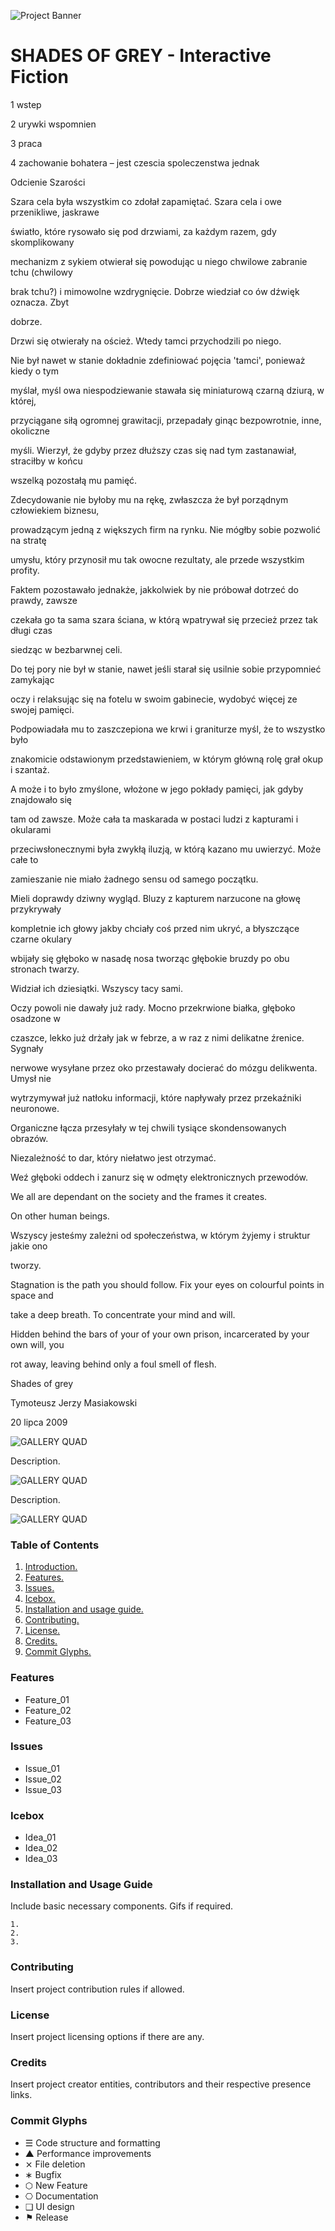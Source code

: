 ![Project Banner](/assets/template_visuals/temp-banner.png)

<a name="intro"></a>
# SHADES OF GREY - Interactive Fiction
1 wstep

2 urywki wspomnien

3 praca

4 zachowanie bohatera – jest czescia spoleczenstwa jednak

Odcienie Szarości

Szara cela była wszystkim co zdołał zapamiętać. Szara cela i owe przenikliwe, jaskrawe

światło, które rysowało się pod drzwiami, za każdym razem, gdy skomplikowany

mechanizm z sykiem otwierał się powodując u niego chwilowe zabranie tchu (chwilowy

brak tchu?) i mimowolne wzdrygnięcie. Dobrze wiedział co ów dźwięk oznacza. Zbyt

dobrze.

Drzwi się otwierały na oścież. Wtedy tamci przychodzili po niego.

Nie był nawet w stanie dokładnie zdefiniować pojęcia &#39;tamci&#39;, ponieważ kiedy o tym

myślał, myśl owa niespodziewanie stawała się miniaturową czarną dziurą, w której,

przyciągane siłą ogromnej grawitacji, przepadały ginąc bezpowrotnie, inne, okoliczne

myśli. Wierzył, że gdyby przez dłuższy czas się nad tym zastanawiał, straciłby w końcu

wszelką pozostałą mu pamięć.

Zdecydowanie nie byłoby mu na rękę, zwłaszcza że był porządnym człowiekiem biznesu,

prowadzącym jedną z większych firm na rynku. Nie mógłby sobie pozwolić na stratę

umysłu, który przynosił mu tak owocne rezultaty, ale przede wszystkim profity.

Faktem pozostawało jednakże, jakkolwiek by nie próbował dotrzeć do prawdy, zawsze

czekała go ta sama szara ściana, w którą wpatrywał się przecież przez tak długi czas

siedząc w bezbarwnej celi.

Do tej pory nie był w stanie, nawet jeśli starał się usilnie sobie przypomnieć zamykając

oczy i relaksując się na fotelu w swoim gabinecie, wydobyć więcej ze swojej pamięci.

Podpowiadała mu to zaszczepiona we krwi i graniturze myśl, że to wszystko było

znakomicie odstawionym przedstawieniem, w którym główną rolę grał okup i szantaż.

A może i to było zmyślone, włożone w jego pokłady pamięci, jak gdyby znajdowało się

tam od zawsze. Może cała ta maskarada w postaci ludzi z kapturami i okularami

przeciwsłonecznymi była zwykłą iluzją, w którą kazano mu uwierzyć. Może całe to

zamieszanie nie miało żadnego sensu od samego początku.

Mieli doprawdy dziwny wygląd. Bluzy z kapturem narzucone na głowę przykrywały

kompletnie ich głowy jakby chciały coś przed nim ukryć, a błyszczące czarne okulary

wbijały się głęboko w nasadę nosa tworząc głębokie bruzdy po obu stronach twarzy.

Widział ich dziesiątki. Wszyscy tacy sami.

Oczy powoli nie dawały już rady. Mocno przekrwione białka, głęboko osadzone w

czaszce, lekko już drżały jak w febrze, a w raz z nimi delikatne źrenice. Sygnały

nerwowe wysyłane przez oko przestawały docierać do mózgu delikwenta. Umysł nie

wytrzymywał już natłoku informacji, które napływały przez przekaźniki neuronowe.

Organiczne łącza przesyłały w tej chwili tysiące skondensowanych obrazów.

Niezależność to dar, który niełatwo jest otrzymać.

Weź głęboki oddech i zanurz się w odmęty elektronicznych przewodów.

We all are dependant on the society and the frames it creates.

On other human beings.

Wszyscy jesteśmy zależni od społeczeństwa, w którym żyjemy i struktur jakie ono

tworzy.

Stagnation is the path you should follow. Fix your eyes on colourful points in space and

take a deep breath. To concentrate your mind and will.

Hidden behind the bars of your of your own prison, incarcerated by your own will, you

rot away, leaving behind only a foul smell of flesh.

Shades of grey

Tymoteusz Jerzy Masiakowski

20 lipca 2009

![GALLERY QUAD](/assets/template_visuals/temp-dual-gallery.png)

Description.

![GALLERY QUAD](/assets/template_visuals/temp-triple-gallery.png)

Description.

![GALLERY QUAD](/assets/template_visuals/temp-quad-gallery.png)

### Table of Contents
1. [Introduction.](#intro)
2. [Features.](#features)
3. [Issues.](#issues)
4. [Icebox.](#icebox)
5. [Installation and usage guide.](#install)
6. [Contributing.](#contribute)
7. [License.](#license)
8. [Credits.](#credits)
9. [Commit Glyphs.](#glyphs)

<a name="features"></a>
### Features
+ Feature_01
+ Feature_02
+ Feature_03

<a name="issues"></a>
### Issues
+ Issue_01
+ Issue_02
+ Issue_03

<a name="icebox"></a>
### Icebox
+ Idea_01
+ Idea_02
+ Idea_03

<a name="install"></a>
### Installation and Usage Guide
Include basic necessary components. Gifs if required.
```
1. 
2. 
3. 
```

<a name="contribute"></a>
### Contributing
Insert project contribution rules if allowed.

<a name="license"></a>
### License
Insert project licensing options if there are any.

<a name="credits"></a>
### Credits
Insert project creator entities, contributors and their respective presence links.

<a name="glyphs"></a>
### Commit Glyphs

+ ☰ Code structure and formatting
+ ▲ Performance improvements
+ ⨯ File deletion
+ ∗ Bugfix
+ ⬡ New Feature
+ ⎔ Documentation
+ ❑ UI design
+ ⚑ Release

